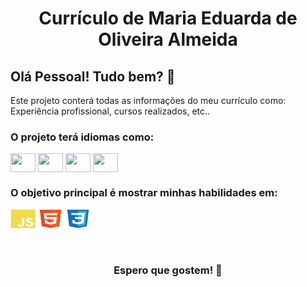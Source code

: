 <div align="center">

  # Currículo de Maria Eduarda de Oliveira Almeida  
</div>

## Olá Pessoal! Tudo bem? :wave:

  Este projeto conterá todas as informações do meu currículo como: Experiência profissional, cursos realizados, etc..


### O projeto terá idiomas como:

<div style="display: inline_block">
  <img align="center" height="30" width="40" src="https://github.com/csmoore/country-flag-icons/blob/master/country-flags-4x3-png/br.png?raw=true">
  <img align="center" height="30" width="40" src="https://github.com/csmoore/country-flag-icons/blob/master/country-flags-4x3-png/fr.png?raw=true">
  <img align="center" height="30" width="40" src="https://github.com/csmoore/country-flag-icons/blob/master/country-flags-4x3-png/de.png?raw=true">
  <img align="center" height="30" width="40" src="https://github.com/csmoore/country-flag-icons/blob/master/country-flags-4x3-png/us.png?raw=true">
</div>  
  
### O objetivo principal é mostrar minhas habilidades em:

<div style="display: inline_block">
  <img align="center" height="30" width="40" src="https://raw.githubusercontent.com/devicons/devicon/master/icons/javascript/javascript-plain.svg">
  <img align="center" height="30" width="40" src="https://raw.githubusercontent.com/devicons/devicon/master/icons/html5/html5-original.svg">
  <img align="center" height="30" width="40" src="https://raw.githubusercontent.com/devicons/devicon/master/icons/css3/css3-original.svg">
</div>
<br><br>
<div align="center">

  ### Espero que gostem! :hugs:
</div>



 

  
 
